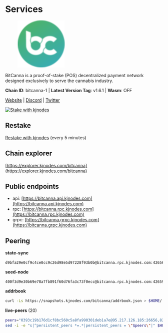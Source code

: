 # Services

<figure><img src="https://raw.githubusercontent.com/kj89/cosmos-images/main/logos/bitcanna.png" width="150" alt=""><figcaption></figcaption></figure>

BitCanna is a proof-of-stake (POS) decentralized payment network designed exclusively to serve the cannabis industry. 

**Chain ID**: bitcanna-1 | **Latest Version Tag**: v1.6.1 | **Wasm**: OFF

[Website](https://www.bitcanna.io) | [Discord](https://discord.gg/9AVrzaVQvs) | [Twitter](https://twitter.com/BitCannaGlobal)

[![Stake with kjnodes](https://i.ibb.co/cr44Q8j/button-stake-with-kjnodes.png)](https://restake.app/bitcanna/bcnavaloper1aym6s8eza7kjvnxuwxufrzccz6vqvgnsc47cc7)

## Restake

[Restake with kjnodes](https://restake.app/bitcanna/bcnavaloper1aym6s8eza7kjvnxuwxufrzccz6vqvgnsc47cc7) (every 5 minutes)
## Chain explorer
[https://explorer.kjnodes.com/bitcanna](https://explorer.kjnodes.com/bitcanna)

## Public endpoints

* api: [https://bitcanna.api.kjnodes.com](https://bitcanna.api.kjnodes.com)
* rpc: [https://bitcanna.rpc.kjnodes.com](https://bitcanna.rpc.kjnodes.com)
* grpc: [https://bitcanna.grpc.kjnodes.com](https://bitcanna.grpc.kjnodes.com)

## Peering

**state-sync**

```text
d9bfa29e0cf9c4ce0cc9c26d98e5d97228f93b0b@bitcanna.rpc.kjnodes.com:42656
```

**seed-node**

```text
400f3d9e30b69e78a7fb891f60d76fa3c73f0ecc@bitcanna.rpc.kjnodes.com:42659
```

**addrbook**
```bash
curl -Ls https://snapshots.kjnodes.com/bitcanna/addrbook.json > $HOME/.bcna/config/addrbook.json
```

**live-peers** (20)
```bash
peers="0393c19b176d1cf8bc560c5a8fa990301deb1a7e@95.217.126.185:26656,82588f011491c6100d922d133f52fc23460b9231@135.181.67.233:26656,471518432477e31ea348af246c0b54095d41352c@78.47.210.209:26656,89757803f40da51678451735445ad40d5b15e059@169.155.168.66:26656,66ed3885f2932912df2b04646d2c3d643467719b@212.227.115.165:26656,b212d5740b2e11e54f56b072dc13b6134650cfb5@169.155.168.54:26656,d9bfa29e0cf9c4ce0cc9c26d98e5d97228f93b0b@65.109.88.38:42656,7c00beb4956bc40cd33ced6e2c2ffe07d4fa32e7@95.216.242.82:36656,320d0d38559140608b72a361db44b2a8f14bf0d1@107.181.229.154:16656,cb0848b84987c37ba0fa465585c6b9d6cec6deab@65.108.77.98:26696,935a9d809781aa4094dd806c2afed29a25ec8b8e@135.181.210.189:26656,a1ceb81a5498642753f8600a5c3b9ca056af3051@67.222.144.195:16656,a66bce0ddb49dcf60a5b83fd94a7bd4d0878f127@154.53.40.9:26656,8a210f1bcfc9015a7bc18dcc5add29c0dce3f2dc@135.181.173.65:26656,88c6b1fa1c7fef98b4449b769eb2705476586664@65.109.92.241:21326,35b0d76e165e5b6852665a5f234eb416b8e045a0@65.21.204.46:31656,b204222a9b6ca4eee39a836b7406483a5ad4e719@144.91.114.250:26656,b7295f18b7150cc128d47c0546e2225179fc5427@202.61.194.254:60856,846fca7d90fdc1ddbcf1892a0b6338a44e93b76d@65.108.0.93:36656,a9f839c6e24221fb093f13ee41a0af842378fec5@94.130.12.22:26642"
sed -i -e "s|^persistent_peers *=.*|persistent_peers = \"$peers\"|" $HOME/.bcna/config/config.toml
```

